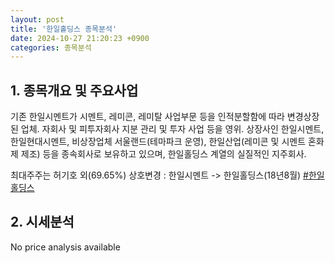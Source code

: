 ```yaml
---
layout: post
title: '한일홀딩스 종목분석'
date: 2024-10-27 21:20:23 +0900
categories: 종목분석
---
```


## 1. 종목개요 및 주요사업

기존 한일시멘트가 시멘트, 레미콘, 레미탈 사업부문 등을 인적분할함에 따라 변경상장된 업체. 자회사 및 피투자회사 지분 관리 및 투자 사업 등을 영위. 상장사인 한일시멘트, 한일현대시멘트, 비상장업체 서울랜드(테마파크 운영), 한일산업(레미콘 및 시멘트 혼화제 제조) 등을 종속회사로 보유하고 있으며, 한일홀딩스 계열의 실질적인 지주회사.

최대주주는 허기호 외(69.65%) 상호변경 : 한일시멘트 -> 한일홀딩스(18년8월)
[#한일홀딩스](#)

## 2. 시세분석

No price analysis available
